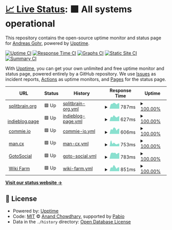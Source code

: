 # [📈 Live Status](https://splitbrain.github.io/status): <!--live status--> **🟩 All systems operational**

This repository contains the open-source uptime monitor and status page for [Andreas Gohr](https://www.splitbrain.org), powered by [Upptime](https://github.com/upptime/upptime).

[![Uptime CI](https://github.com/splitbrain/status/workflows/Uptime%20CI/badge.svg)](https://github.com/splitbrain/status/actions?query=workflow%3A%22Uptime+CI%22)
[![Response Time CI](https://github.com/splitbrain/status/workflows/Response%20Time%20CI/badge.svg)](https://github.com/splitbrain/status/actions?query=workflow%3A%22Response+Time+CI%22)
[![Graphs CI](https://github.com/splitbrain/status/workflows/Graphs%20CI/badge.svg)](https://github.com/splitbrain/status/actions?query=workflow%3A%22Graphs+CI%22)
[![Static Site CI](https://github.com/splitbrain/status/workflows/Static%20Site%20CI/badge.svg)](https://github.com/splitbrain/status/actions?query=workflow%3A%22Static+Site+CI%22)
[![Summary CI](https://github.com/splitbrain/status/workflows/Summary%20CI/badge.svg)](https://github.com/splitbrain/status/actions?query=workflow%3A%22Summary+CI%22)

With [Upptime](https://upptime.js.org), you can get your own unlimited and free uptime monitor and status page, powered entirely by a GitHub repository. We use [Issues](https://github.com/splitbrain/status/issues) as incident reports, [Actions](https://github.com/splitbrain/status/actions) as uptime monitors, and [Pages](https://splitbrain.github.io/status) for the status page.

<!--start: status pages-->
<!-- This summary is generated by Upptime (https://github.com/upptime/upptime) -->
<!-- Do not edit this manually, your changes will be overwritten -->
<!-- prettier-ignore -->
| URL | Status | History | Response Time | Uptime |
| --- | ------ | ------- | ------------- | ------ |
| <img alt="" src="https://icons.duckduckgo.com/ip3/www.splitbrain.org.ico" height="13"> [splitbrain.org](https://www.splitbrain.org) | 🟩 Up | [splitbrain-org.yml](https://github.com/splitbrain/status/commits/HEAD/history/splitbrain-org.yml) | <details><summary><img alt="Response time graph" src="./graphs/splitbrain-org/response-time-week.png" height="20"> 787ms</summary><br><a href="https://splitbrain.github.io/status/history/splitbrain-org"><img alt="Response time 774" src="https://img.shields.io/endpoint?url=https%3A%2F%2Fraw.githubusercontent.com%2Fsplitbrain%2Fstatus%2FHEAD%2Fapi%2Fsplitbrain-org%2Fresponse-time.json"></a><br><a href="https://splitbrain.github.io/status/history/splitbrain-org"><img alt="24-hour response time 837" src="https://img.shields.io/endpoint?url=https%3A%2F%2Fraw.githubusercontent.com%2Fsplitbrain%2Fstatus%2FHEAD%2Fapi%2Fsplitbrain-org%2Fresponse-time-day.json"></a><br><a href="https://splitbrain.github.io/status/history/splitbrain-org"><img alt="7-day response time 787" src="https://img.shields.io/endpoint?url=https%3A%2F%2Fraw.githubusercontent.com%2Fsplitbrain%2Fstatus%2FHEAD%2Fapi%2Fsplitbrain-org%2Fresponse-time-week.json"></a><br><a href="https://splitbrain.github.io/status/history/splitbrain-org"><img alt="30-day response time 792" src="https://img.shields.io/endpoint?url=https%3A%2F%2Fraw.githubusercontent.com%2Fsplitbrain%2Fstatus%2FHEAD%2Fapi%2Fsplitbrain-org%2Fresponse-time-month.json"></a><br><a href="https://splitbrain.github.io/status/history/splitbrain-org"><img alt="1-year response time 774" src="https://img.shields.io/endpoint?url=https%3A%2F%2Fraw.githubusercontent.com%2Fsplitbrain%2Fstatus%2FHEAD%2Fapi%2Fsplitbrain-org%2Fresponse-time-year.json"></a></details> | <details><summary><a href="https://splitbrain.github.io/status/history/splitbrain-org">100.00%</a></summary><a href="https://splitbrain.github.io/status/history/splitbrain-org"><img alt="All-time uptime 100.00%" src="https://img.shields.io/endpoint?url=https%3A%2F%2Fraw.githubusercontent.com%2Fsplitbrain%2Fstatus%2FHEAD%2Fapi%2Fsplitbrain-org%2Fuptime.json"></a><br><a href="https://splitbrain.github.io/status/history/splitbrain-org"><img alt="24-hour uptime 100.00%" src="https://img.shields.io/endpoint?url=https%3A%2F%2Fraw.githubusercontent.com%2Fsplitbrain%2Fstatus%2FHEAD%2Fapi%2Fsplitbrain-org%2Fuptime-day.json"></a><br><a href="https://splitbrain.github.io/status/history/splitbrain-org"><img alt="7-day uptime 100.00%" src="https://img.shields.io/endpoint?url=https%3A%2F%2Fraw.githubusercontent.com%2Fsplitbrain%2Fstatus%2FHEAD%2Fapi%2Fsplitbrain-org%2Fuptime-week.json"></a><br><a href="https://splitbrain.github.io/status/history/splitbrain-org"><img alt="30-day uptime 100.00%" src="https://img.shields.io/endpoint?url=https%3A%2F%2Fraw.githubusercontent.com%2Fsplitbrain%2Fstatus%2FHEAD%2Fapi%2Fsplitbrain-org%2Fuptime-month.json"></a><br><a href="https://splitbrain.github.io/status/history/splitbrain-org"><img alt="1-year uptime 100.00%" src="https://img.shields.io/endpoint?url=https%3A%2F%2Fraw.githubusercontent.com%2Fsplitbrain%2Fstatus%2FHEAD%2Fapi%2Fsplitbrain-org%2Fuptime-year.json"></a></details>
| <img alt="" src="https://icons.duckduckgo.com/ip3/indieblog.page.ico" height="13"> [indieblog.page](https://indieblog.page) | 🟩 Up | [indieblog-page.yml](https://github.com/splitbrain/status/commits/HEAD/history/indieblog-page.yml) | <details><summary><img alt="Response time graph" src="./graphs/indieblog-page/response-time-week.png" height="20"> 627ms</summary><br><a href="https://splitbrain.github.io/status/history/indieblog-page"><img alt="Response time 613" src="https://img.shields.io/endpoint?url=https%3A%2F%2Fraw.githubusercontent.com%2Fsplitbrain%2Fstatus%2FHEAD%2Fapi%2Findieblog-page%2Fresponse-time.json"></a><br><a href="https://splitbrain.github.io/status/history/indieblog-page"><img alt="24-hour response time 703" src="https://img.shields.io/endpoint?url=https%3A%2F%2Fraw.githubusercontent.com%2Fsplitbrain%2Fstatus%2FHEAD%2Fapi%2Findieblog-page%2Fresponse-time-day.json"></a><br><a href="https://splitbrain.github.io/status/history/indieblog-page"><img alt="7-day response time 627" src="https://img.shields.io/endpoint?url=https%3A%2F%2Fraw.githubusercontent.com%2Fsplitbrain%2Fstatus%2FHEAD%2Fapi%2Findieblog-page%2Fresponse-time-week.json"></a><br><a href="https://splitbrain.github.io/status/history/indieblog-page"><img alt="30-day response time 642" src="https://img.shields.io/endpoint?url=https%3A%2F%2Fraw.githubusercontent.com%2Fsplitbrain%2Fstatus%2FHEAD%2Fapi%2Findieblog-page%2Fresponse-time-month.json"></a><br><a href="https://splitbrain.github.io/status/history/indieblog-page"><img alt="1-year response time 613" src="https://img.shields.io/endpoint?url=https%3A%2F%2Fraw.githubusercontent.com%2Fsplitbrain%2Fstatus%2FHEAD%2Fapi%2Findieblog-page%2Fresponse-time-year.json"></a></details> | <details><summary><a href="https://splitbrain.github.io/status/history/indieblog-page">100.00%</a></summary><a href="https://splitbrain.github.io/status/history/indieblog-page"><img alt="All-time uptime 100.00%" src="https://img.shields.io/endpoint?url=https%3A%2F%2Fraw.githubusercontent.com%2Fsplitbrain%2Fstatus%2FHEAD%2Fapi%2Findieblog-page%2Fuptime.json"></a><br><a href="https://splitbrain.github.io/status/history/indieblog-page"><img alt="24-hour uptime 100.00%" src="https://img.shields.io/endpoint?url=https%3A%2F%2Fraw.githubusercontent.com%2Fsplitbrain%2Fstatus%2FHEAD%2Fapi%2Findieblog-page%2Fuptime-day.json"></a><br><a href="https://splitbrain.github.io/status/history/indieblog-page"><img alt="7-day uptime 100.00%" src="https://img.shields.io/endpoint?url=https%3A%2F%2Fraw.githubusercontent.com%2Fsplitbrain%2Fstatus%2FHEAD%2Fapi%2Findieblog-page%2Fuptime-week.json"></a><br><a href="https://splitbrain.github.io/status/history/indieblog-page"><img alt="30-day uptime 100.00%" src="https://img.shields.io/endpoint?url=https%3A%2F%2Fraw.githubusercontent.com%2Fsplitbrain%2Fstatus%2FHEAD%2Fapi%2Findieblog-page%2Fuptime-month.json"></a><br><a href="https://splitbrain.github.io/status/history/indieblog-page"><img alt="1-year uptime 100.00%" src="https://img.shields.io/endpoint?url=https%3A%2F%2Fraw.githubusercontent.com%2Fsplitbrain%2Fstatus%2FHEAD%2Fapi%2Findieblog-page%2Fuptime-year.json"></a></details>
| <img alt="" src="https://icons.duckduckgo.com/ip3/commie.io.ico" height="13"> [commie.io](https://commie.io) | 🟩 Up | [commie-io.yml](https://github.com/splitbrain/status/commits/HEAD/history/commie-io.yml) | <details><summary><img alt="Response time graph" src="./graphs/commie-io/response-time-week.png" height="20"> 606ms</summary><br><a href="https://splitbrain.github.io/status/history/commie-io"><img alt="Response time 631" src="https://img.shields.io/endpoint?url=https%3A%2F%2Fraw.githubusercontent.com%2Fsplitbrain%2Fstatus%2FHEAD%2Fapi%2Fcommie-io%2Fresponse-time.json"></a><br><a href="https://splitbrain.github.io/status/history/commie-io"><img alt="24-hour response time 651" src="https://img.shields.io/endpoint?url=https%3A%2F%2Fraw.githubusercontent.com%2Fsplitbrain%2Fstatus%2FHEAD%2Fapi%2Fcommie-io%2Fresponse-time-day.json"></a><br><a href="https://splitbrain.github.io/status/history/commie-io"><img alt="7-day response time 606" src="https://img.shields.io/endpoint?url=https%3A%2F%2Fraw.githubusercontent.com%2Fsplitbrain%2Fstatus%2FHEAD%2Fapi%2Fcommie-io%2Fresponse-time-week.json"></a><br><a href="https://splitbrain.github.io/status/history/commie-io"><img alt="30-day response time 651" src="https://img.shields.io/endpoint?url=https%3A%2F%2Fraw.githubusercontent.com%2Fsplitbrain%2Fstatus%2FHEAD%2Fapi%2Fcommie-io%2Fresponse-time-month.json"></a><br><a href="https://splitbrain.github.io/status/history/commie-io"><img alt="1-year response time 631" src="https://img.shields.io/endpoint?url=https%3A%2F%2Fraw.githubusercontent.com%2Fsplitbrain%2Fstatus%2FHEAD%2Fapi%2Fcommie-io%2Fresponse-time-year.json"></a></details> | <details><summary><a href="https://splitbrain.github.io/status/history/commie-io">100.00%</a></summary><a href="https://splitbrain.github.io/status/history/commie-io"><img alt="All-time uptime 100.00%" src="https://img.shields.io/endpoint?url=https%3A%2F%2Fraw.githubusercontent.com%2Fsplitbrain%2Fstatus%2FHEAD%2Fapi%2Fcommie-io%2Fuptime.json"></a><br><a href="https://splitbrain.github.io/status/history/commie-io"><img alt="24-hour uptime 100.00%" src="https://img.shields.io/endpoint?url=https%3A%2F%2Fraw.githubusercontent.com%2Fsplitbrain%2Fstatus%2FHEAD%2Fapi%2Fcommie-io%2Fuptime-day.json"></a><br><a href="https://splitbrain.github.io/status/history/commie-io"><img alt="7-day uptime 100.00%" src="https://img.shields.io/endpoint?url=https%3A%2F%2Fraw.githubusercontent.com%2Fsplitbrain%2Fstatus%2FHEAD%2Fapi%2Fcommie-io%2Fuptime-week.json"></a><br><a href="https://splitbrain.github.io/status/history/commie-io"><img alt="30-day uptime 100.00%" src="https://img.shields.io/endpoint?url=https%3A%2F%2Fraw.githubusercontent.com%2Fsplitbrain%2Fstatus%2FHEAD%2Fapi%2Fcommie-io%2Fuptime-month.json"></a><br><a href="https://splitbrain.github.io/status/history/commie-io"><img alt="1-year uptime 100.00%" src="https://img.shields.io/endpoint?url=https%3A%2F%2Fraw.githubusercontent.com%2Fsplitbrain%2Fstatus%2FHEAD%2Fapi%2Fcommie-io%2Fuptime-year.json"></a></details>
| <img alt="" src="https://icons.duckduckgo.com/ip3/man.cx.ico" height="13"> [man.cx](https://man.cx) | 🟩 Up | [man-cx.yml](https://github.com/splitbrain/status/commits/HEAD/history/man-cx.yml) | <details><summary><img alt="Response time graph" src="./graphs/man-cx/response-time-week.png" height="20"> 753ms</summary><br><a href="https://splitbrain.github.io/status/history/man-cx"><img alt="Response time 666" src="https://img.shields.io/endpoint?url=https%3A%2F%2Fraw.githubusercontent.com%2Fsplitbrain%2Fstatus%2FHEAD%2Fapi%2Fman-cx%2Fresponse-time.json"></a><br><a href="https://splitbrain.github.io/status/history/man-cx"><img alt="24-hour response time 660" src="https://img.shields.io/endpoint?url=https%3A%2F%2Fraw.githubusercontent.com%2Fsplitbrain%2Fstatus%2FHEAD%2Fapi%2Fman-cx%2Fresponse-time-day.json"></a><br><a href="https://splitbrain.github.io/status/history/man-cx"><img alt="7-day response time 753" src="https://img.shields.io/endpoint?url=https%3A%2F%2Fraw.githubusercontent.com%2Fsplitbrain%2Fstatus%2FHEAD%2Fapi%2Fman-cx%2Fresponse-time-week.json"></a><br><a href="https://splitbrain.github.io/status/history/man-cx"><img alt="30-day response time 697" src="https://img.shields.io/endpoint?url=https%3A%2F%2Fraw.githubusercontent.com%2Fsplitbrain%2Fstatus%2FHEAD%2Fapi%2Fman-cx%2Fresponse-time-month.json"></a><br><a href="https://splitbrain.github.io/status/history/man-cx"><img alt="1-year response time 666" src="https://img.shields.io/endpoint?url=https%3A%2F%2Fraw.githubusercontent.com%2Fsplitbrain%2Fstatus%2FHEAD%2Fapi%2Fman-cx%2Fresponse-time-year.json"></a></details> | <details><summary><a href="https://splitbrain.github.io/status/history/man-cx">100.00%</a></summary><a href="https://splitbrain.github.io/status/history/man-cx"><img alt="All-time uptime 100.00%" src="https://img.shields.io/endpoint?url=https%3A%2F%2Fraw.githubusercontent.com%2Fsplitbrain%2Fstatus%2FHEAD%2Fapi%2Fman-cx%2Fuptime.json"></a><br><a href="https://splitbrain.github.io/status/history/man-cx"><img alt="24-hour uptime 100.00%" src="https://img.shields.io/endpoint?url=https%3A%2F%2Fraw.githubusercontent.com%2Fsplitbrain%2Fstatus%2FHEAD%2Fapi%2Fman-cx%2Fuptime-day.json"></a><br><a href="https://splitbrain.github.io/status/history/man-cx"><img alt="7-day uptime 100.00%" src="https://img.shields.io/endpoint?url=https%3A%2F%2Fraw.githubusercontent.com%2Fsplitbrain%2Fstatus%2FHEAD%2Fapi%2Fman-cx%2Fuptime-week.json"></a><br><a href="https://splitbrain.github.io/status/history/man-cx"><img alt="30-day uptime 100.00%" src="https://img.shields.io/endpoint?url=https%3A%2F%2Fraw.githubusercontent.com%2Fsplitbrain%2Fstatus%2FHEAD%2Fapi%2Fman-cx%2Fuptime-month.json"></a><br><a href="https://splitbrain.github.io/status/history/man-cx"><img alt="1-year uptime 100.00%" src="https://img.shields.io/endpoint?url=https%3A%2F%2Fraw.githubusercontent.com%2Fsplitbrain%2Fstatus%2FHEAD%2Fapi%2Fman-cx%2Fuptime-year.json"></a></details>
| <img alt="" src="https://icons.duckduckgo.com/ip3/fedi.splitbrain.org.ico" height="13"> [GotoSocial](https://fedi.splitbrain.org) | 🟩 Up | [goto-social.yml](https://github.com/splitbrain/status/commits/HEAD/history/goto-social.yml) | <details><summary><img alt="Response time graph" src="./graphs/goto-social/response-time-week.png" height="20"> 783ms</summary><br><a href="https://splitbrain.github.io/status/history/goto-social"><img alt="Response time 762" src="https://img.shields.io/endpoint?url=https%3A%2F%2Fraw.githubusercontent.com%2Fsplitbrain%2Fstatus%2FHEAD%2Fapi%2Fgoto-social%2Fresponse-time.json"></a><br><a href="https://splitbrain.github.io/status/history/goto-social"><img alt="24-hour response time 818" src="https://img.shields.io/endpoint?url=https%3A%2F%2Fraw.githubusercontent.com%2Fsplitbrain%2Fstatus%2FHEAD%2Fapi%2Fgoto-social%2Fresponse-time-day.json"></a><br><a href="https://splitbrain.github.io/status/history/goto-social"><img alt="7-day response time 783" src="https://img.shields.io/endpoint?url=https%3A%2F%2Fraw.githubusercontent.com%2Fsplitbrain%2Fstatus%2FHEAD%2Fapi%2Fgoto-social%2Fresponse-time-week.json"></a><br><a href="https://splitbrain.github.io/status/history/goto-social"><img alt="30-day response time 782" src="https://img.shields.io/endpoint?url=https%3A%2F%2Fraw.githubusercontent.com%2Fsplitbrain%2Fstatus%2FHEAD%2Fapi%2Fgoto-social%2Fresponse-time-month.json"></a><br><a href="https://splitbrain.github.io/status/history/goto-social"><img alt="1-year response time 762" src="https://img.shields.io/endpoint?url=https%3A%2F%2Fraw.githubusercontent.com%2Fsplitbrain%2Fstatus%2FHEAD%2Fapi%2Fgoto-social%2Fresponse-time-year.json"></a></details> | <details><summary><a href="https://splitbrain.github.io/status/history/goto-social">100.00%</a></summary><a href="https://splitbrain.github.io/status/history/goto-social"><img alt="All-time uptime 100.00%" src="https://img.shields.io/endpoint?url=https%3A%2F%2Fraw.githubusercontent.com%2Fsplitbrain%2Fstatus%2FHEAD%2Fapi%2Fgoto-social%2Fuptime.json"></a><br><a href="https://splitbrain.github.io/status/history/goto-social"><img alt="24-hour uptime 100.00%" src="https://img.shields.io/endpoint?url=https%3A%2F%2Fraw.githubusercontent.com%2Fsplitbrain%2Fstatus%2FHEAD%2Fapi%2Fgoto-social%2Fuptime-day.json"></a><br><a href="https://splitbrain.github.io/status/history/goto-social"><img alt="7-day uptime 100.00%" src="https://img.shields.io/endpoint?url=https%3A%2F%2Fraw.githubusercontent.com%2Fsplitbrain%2Fstatus%2FHEAD%2Fapi%2Fgoto-social%2Fuptime-week.json"></a><br><a href="https://splitbrain.github.io/status/history/goto-social"><img alt="30-day uptime 100.00%" src="https://img.shields.io/endpoint?url=https%3A%2F%2Fraw.githubusercontent.com%2Fsplitbrain%2Fstatus%2FHEAD%2Fapi%2Fgoto-social%2Fuptime-month.json"></a><br><a href="https://splitbrain.github.io/status/history/goto-social"><img alt="1-year uptime 100.00%" src="https://img.shields.io/endpoint?url=https%3A%2F%2Fraw.githubusercontent.com%2Fsplitbrain%2Fstatus%2FHEAD%2Fapi%2Fgoto-social%2Fuptime-year.json"></a></details>
| <img alt="" src="https://icons.duckduckgo.com/ip3/i.haz.wiki.ico" height="13"> [Wiki Farm](https://i.haz.wiki) | 🟩 Up | [wiki-farm.yml](https://github.com/splitbrain/status/commits/HEAD/history/wiki-farm.yml) | <details><summary><img alt="Response time graph" src="./graphs/wiki-farm/response-time-week.png" height="20"> 851ms</summary><br><a href="https://splitbrain.github.io/status/history/wiki-farm"><img alt="Response time 915" src="https://img.shields.io/endpoint?url=https%3A%2F%2Fraw.githubusercontent.com%2Fsplitbrain%2Fstatus%2FHEAD%2Fapi%2Fwiki-farm%2Fresponse-time.json"></a><br><a href="https://splitbrain.github.io/status/history/wiki-farm"><img alt="24-hour response time 801" src="https://img.shields.io/endpoint?url=https%3A%2F%2Fraw.githubusercontent.com%2Fsplitbrain%2Fstatus%2FHEAD%2Fapi%2Fwiki-farm%2Fresponse-time-day.json"></a><br><a href="https://splitbrain.github.io/status/history/wiki-farm"><img alt="7-day response time 851" src="https://img.shields.io/endpoint?url=https%3A%2F%2Fraw.githubusercontent.com%2Fsplitbrain%2Fstatus%2FHEAD%2Fapi%2Fwiki-farm%2Fresponse-time-week.json"></a><br><a href="https://splitbrain.github.io/status/history/wiki-farm"><img alt="30-day response time 845" src="https://img.shields.io/endpoint?url=https%3A%2F%2Fraw.githubusercontent.com%2Fsplitbrain%2Fstatus%2FHEAD%2Fapi%2Fwiki-farm%2Fresponse-time-month.json"></a><br><a href="https://splitbrain.github.io/status/history/wiki-farm"><img alt="1-year response time 915" src="https://img.shields.io/endpoint?url=https%3A%2F%2Fraw.githubusercontent.com%2Fsplitbrain%2Fstatus%2FHEAD%2Fapi%2Fwiki-farm%2Fresponse-time-year.json"></a></details> | <details><summary><a href="https://splitbrain.github.io/status/history/wiki-farm">100.00%</a></summary><a href="https://splitbrain.github.io/status/history/wiki-farm"><img alt="All-time uptime 100.00%" src="https://img.shields.io/endpoint?url=https%3A%2F%2Fraw.githubusercontent.com%2Fsplitbrain%2Fstatus%2FHEAD%2Fapi%2Fwiki-farm%2Fuptime.json"></a><br><a href="https://splitbrain.github.io/status/history/wiki-farm"><img alt="24-hour uptime 100.00%" src="https://img.shields.io/endpoint?url=https%3A%2F%2Fraw.githubusercontent.com%2Fsplitbrain%2Fstatus%2FHEAD%2Fapi%2Fwiki-farm%2Fuptime-day.json"></a><br><a href="https://splitbrain.github.io/status/history/wiki-farm"><img alt="7-day uptime 100.00%" src="https://img.shields.io/endpoint?url=https%3A%2F%2Fraw.githubusercontent.com%2Fsplitbrain%2Fstatus%2FHEAD%2Fapi%2Fwiki-farm%2Fuptime-week.json"></a><br><a href="https://splitbrain.github.io/status/history/wiki-farm"><img alt="30-day uptime 100.00%" src="https://img.shields.io/endpoint?url=https%3A%2F%2Fraw.githubusercontent.com%2Fsplitbrain%2Fstatus%2FHEAD%2Fapi%2Fwiki-farm%2Fuptime-month.json"></a><br><a href="https://splitbrain.github.io/status/history/wiki-farm"><img alt="1-year uptime 100.00%" src="https://img.shields.io/endpoint?url=https%3A%2F%2Fraw.githubusercontent.com%2Fsplitbrain%2Fstatus%2FHEAD%2Fapi%2Fwiki-farm%2Fuptime-year.json"></a></details>

<!--end: status pages-->

[**Visit our status website →**](https://splitbrain.github.io/status)

## 📄 License

- Powered by: [Upptime](https://github.com/upptime/upptime)
- Code: [MIT](./LICENSE) © [Anand Chowdhary](https://anandchowdhary.com), supported by [Pabio](https://pabio.com)
- Data in the `./history` directory: [Open Database License](https://opendatacommons.org/licenses/odbl/1-0/)
